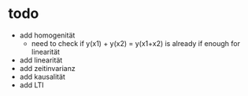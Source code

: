 # todo

* add homogenität
  * need to check if y(x1) + y(x2) = y(x1+x2) is already if enough for linearität
* add linearität
* add zeitinvarianz
* add kausalität
* add LTI
